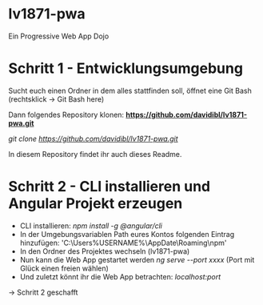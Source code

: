 # lv1871-pwa
Ein Progressive Web App Dojo


# Schritt 1 - Entwicklungsumgebung

Sucht euch einen Ordner in dem alles stattfinden soll, öffnet eine Git Bash (rechtsklick -> Git Bash here)

Dann folgendes Repository klonen:
**https://github.com/davidibl/lv1871-pwa.git**

*git clone https://github.com/davidibl/lv1871-pwa.git*

In diesem Repository findet ihr auch dieses Readme.

# Schritt 2 - CLI installieren und Angular Projekt erzeugen

- CLI installieren: *npm install -g @angular/cli*
- In der Umgebungsvariablen Path eures Kontos folgenden Eintrag hinzufügen: 'C:\Users\%USERNAME%\AppDate\Roaming\npm'
- In den Ordner des Projektes wechseln (lv1871-pwa)
- Nun kann die Web App gestartet werden *ng serve --port xxxx* (Port mit Glück einen freien wählen)
- Und zuletzt könnt ihr die Web App betrachten: *localhost:port*

-> Schritt 2 geschafft

